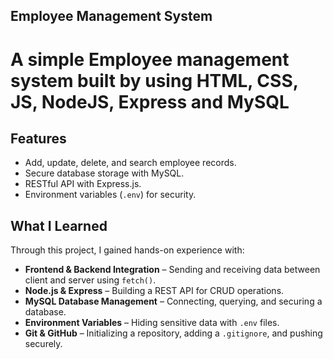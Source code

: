## Employee Management System  

# A simple Employee management system built by using HTML, CSS, JS, NodeJS, Express and MySQL 

## Features
- Add, update, delete, and search employee records.
- Secure database storage with MySQL.
- RESTful API with Express.js.
- Environment variables (`.env`) for security.

## What I Learned
Through this project, I gained hands-on experience with:
- **Frontend & Backend Integration** – Sending and receiving data between client and server using `fetch()`.
- **Node.js & Express** – Building a REST API for CRUD operations.
- **MySQL Database Management** – Connecting, querying, and securing a database.
- **Environment Variables** – Hiding sensitive data with `.env` files.
- **Git & GitHub** – Initializing a repository, adding a `.gitignore`, and pushing securely.
